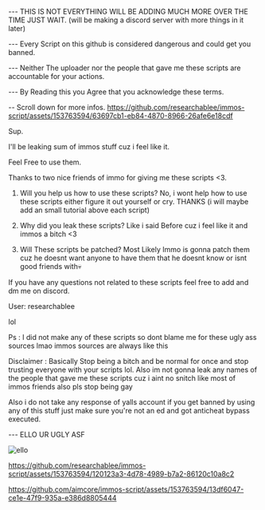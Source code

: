 --- THIS IS NOT EVERYTHING WILL BE ADDING MUCH MORE OVER THE TIME JUST WAIT. (will be making a discord server with more things in it later)

--- Every Script on this github is considered dangerous and could get you banned.

--- Neither The uploader nor the people that gave me these scripts are accountable for your actions.

--- By Reading this you Agree that you acknowledge these terms.

-- Scroll down for more infos.
https://github.com/researchablee/immos-script/assets/153763594/63697cb1-eb84-4870-8966-26afe6e18cdf

Sup.

I'll be leaking sum of immos stuff cuz i feel like it.

Feel Free to use them.

Thanks to two nice friends of immo for giving me these scripts <3.

1. Will you help us how to use these scripts? No, i wont help how to use these scripts either figure it out yourself or cry. THANKS (i will maybe add an small tutorial above each script)

2. Why did you leak these scripts? Like i said Before cuz i feel like it and immos a bitch <3

3. Will These scripts be patched? Most Likely Immo is gonna patch them cuz he doesnt want anyone to have them  that he doesnt know or isnt good friends with💀

If you have any questions not related to these scripts feel free to add and dm me on discord.
 
User: researchablee

lol

Ps : I did not make any of these scripts so dont blame me for these ugly ass sources lmao immos sources are always like this

Disclaimer : Basically Stop being a bitch and be normal for once and stop trusting everyone with your scripts lol. 
Also im not gonna leak any names of the people that gave me these scripts cuz i aint no snitch like most of immos friends also pls stop being gay

Also i do not take any response of yalls account if you get banned by using any of this stuff just make sure you're not an ed and got anticheat bypass executed.

--- ELLO UR UGLY ASF

![ello](https://github.com/researchablee/immos-script/assets/153763594/20beb211-a814-490d-a304-5ce1f113bff9)

https://github.com/researchablee/immos-script/assets/153763594/120123a3-4d78-4989-b7a2-86120c10a8c2

https://github.com/aimcore/immos-script/assets/153763594/13df6047-ce1e-47f9-935a-e386d8805444



